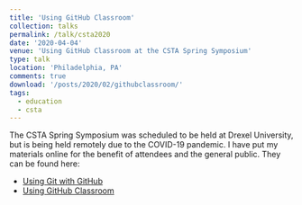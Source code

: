 ```yaml
---
title: 'Using GitHub Classroom'
collection: talks
permalink: /talk/csta2020
date: '2020-04-04'
venue: 'Using GitHub Classroom at the CSTA Spring Symposium'
type: talk
location: 'Philadelphia, PA'
comments: true
download: '/posts/2020/02/githubclassroom/'
tags:
  - education
  - csta
---
```


The CSTA Spring Symposium was scheduled to be held at Drexel University, but is being held remotely due to the COVID-19 pandemic.  I have put my materials online for the benefit of attendees and the general public.  They can be found here:

* [Using Git with GitHub](/posts/2020/02/github/)
* [Using GitHub Classroom](/posts/2020/02/githubclassroom/)